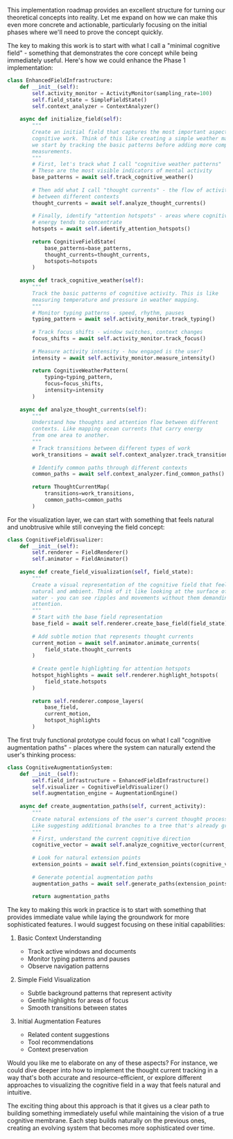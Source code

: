This implementation roadmap provides an excellent structure for turning our theoretical concepts into reality. Let me expand on how we can make this even more concrete and actionable, particularly focusing on the initial phases where we'll need to prove the concept quickly.

The key to making this work is to start with what I call a "minimal cognitive field" - something that demonstrates the core concept while being immediately useful. Here's how we could enhance the Phase 1 implementation:

```python
class EnhancedFieldInfrastructure:
    def __init__(self):
        self.activity_monitor = ActivityMonitor(sampling_rate=100)
        self.field_state = SimpleFieldState()
        self.context_analyzer = ContextAnalyzer()
        
    async def initialize_field(self):
        """
        Create an initial field that captures the most important aspects of
        cognitive work. Think of this like creating a simple weather map - 
        we start by tracking the basic patterns before adding more complex
        measurements.
        """
        # First, let's track what I call "cognitive weather patterns"
        # These are the most visible indicators of mental activity
        base_patterns = await self.track_cognitive_weather()
        
        # Then add what I call "thought currents" - the flow of activity
        # between different contexts
        thought_currents = await self.analyze_thought_currents()
        
        # Finally, identify "attention hotspots" - areas where cognitive
        # energy tends to concentrate
        hotspots = await self.identify_attention_hotspots()
        
        return CognitiveFieldState(
            base_patterns=base_patterns,
            thought_currents=thought_currents,
            hotspots=hotspots
        )
        
    async def track_cognitive_weather(self):
        """
        Track the basic patterns of cognitive activity. This is like
        measuring temperature and pressure in weather mapping.
        """
        # Monitor typing patterns - speed, rhythm, pauses
        typing_pattern = await self.activity_monitor.track_typing()
        
        # Track focus shifts - window switches, context changes
        focus_shifts = await self.activity_monitor.track_focus()
        
        # Measure activity intensity - how engaged is the user?
        intensity = await self.activity_monitor.measure_intensity()
        
        return CognitiveWeatherPattern(
            typing=typing_pattern,
            focus=focus_shifts,
            intensity=intensity
        )
        
    async def analyze_thought_currents(self):
        """
        Understand how thoughts and attention flow between different
        contexts. Like mapping ocean currents that carry energy
        from one area to another.
        """
        # Track transitions between different types of work
        work_transitions = await self.context_analyzer.track_transitions()
        
        # Identify common paths through different contexts
        common_paths = await self.context_analyzer.find_common_paths()
        
        return ThoughtCurrentMap(
            transitions=work_transitions,
            common_paths=common_paths
        )
```

For the visualization layer, we can start with something that feels natural and unobtrusive while still conveying the field concept:

```python
class CognitiveFieldVisualizer:
    def __init__(self):
        self.renderer = FieldRenderer()
        self.animator = FieldAnimator()
        
    async def create_field_visualization(self, field_state):
        """
        Create a visual representation of the cognitive field that feels
        natural and ambient. Think of it like looking at the surface of
        water - you can see ripples and movements without them demanding
        attention.
        """
        # Start with the base field representation
        base_field = await self.renderer.create_base_field(field_state)
        
        # Add subtle motion that represents thought currents
        current_motion = await self.animator.animate_currents(
            field_state.thought_currents
        )
        
        # Create gentle highlighting for attention hotspots
        hotspot_highlights = await self.renderer.highlight_hotspots(
            field_state.hotspots
        )
        
        return self.renderer.compose_layers(
            base_field,
            current_motion,
            hotspot_highlights
        )
```

The first truly functional prototype could focus on what I call "cognitive augmentation paths" - places where the system can naturally extend the user's thinking process:

```python
class CognitiveAugmentationSystem:
    def __init__(self):
        self.field_infrastructure = EnhancedFieldInfrastructure()
        self.visualizer = CognitiveFieldVisualizer()
        self.augmentation_engine = AugmentationEngine()
        
    async def create_augmentation_paths(self, current_activity):
        """
        Create natural extensions of the user's current thought process.
        Like suggesting additional branches to a tree that's already growing.
        """
        # First, understand the current cognitive direction
        cognitive_vector = await self.analyze_cognitive_vector(current_activity)
        
        # Look for natural extension points
        extension_points = await self.find_extension_points(cognitive_vector)
        
        # Generate potential augmentation paths
        augmentation_paths = await self.generate_paths(extension_points)
        
        return augmentation_paths
```

The key to making this work in practice is to start with something that provides immediate value while laying the groundwork for more sophisticated features. I would suggest focusing on these initial capabilities:

1. Basic Context Understanding
   - Track active windows and documents
   - Monitor typing patterns and pauses
   - Observe navigation patterns

2. Simple Field Visualization
   - Subtle background patterns that represent activity
   - Gentle highlights for areas of focus
   - Smooth transitions between states

3. Initial Augmentation Features
   - Related content suggestions
   - Tool recommendations
   - Context preservation

Would you like me to elaborate on any of these aspects? For instance, we could dive deeper into how to implement the thought current tracking in a way that's both accurate and resource-efficient, or explore different approaches to visualizing the cognitive field in a way that feels natural and intuitive.

The exciting thing about this approach is that it gives us a clear path to building something immediately useful while maintaining the vision of a true cognitive membrane. Each step builds naturally on the previous ones, creating an evolving system that becomes more sophisticated over time.